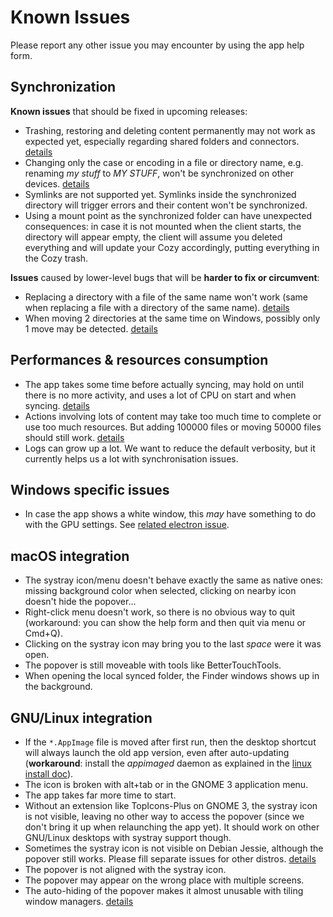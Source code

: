 # Known Issues

Please report any other issue you may encounter by using the app help form.

## Synchronization

**Known issues** that should be fixed in upcoming releases:

* Trashing, restoring and deleting content permanently may not work as expected
  yet, especially regarding shared folders and connectors.
  [details](https://trello.com/c/6jfO4hoB)
* Changing only the case or encoding in a file or directory name, e.g. renaming
  *my stuff* to *MY STUFF*, won't be synchronized on other devices.
  [details](https://trello.com/c/Phc3lLEr)
* Symlinks are not supported yet. Symlinks inside the synchronized directory
  will trigger errors and their content won't be synchronized.
* Using a mount point as the synchronized folder can have unexpected
  consequences: in case it is not mounted when the client starts, the directory
  will appear empty, the client will assume you deleted everything and will
  update your Cozy accordingly, putting everything in the Cozy trash.

**Issues** caused by lower-level bugs that will be **harder to fix or circumvent**:

* Replacing a directory with a file of the same name won't work (same when
  replacing a file with a directory of the same name).
  [details](https://trello.com/c/rBQ2XXwp)
* When moving 2 directories at the same time on Windows, possibly only 1 move
  may be detected. [details](https://trello.com/c/X3QMUQO3)


## Performances & resources consumption

* The app takes some time before actually syncing, may hold on until
  there is no more activity, and uses a lot of CPU on start and when syncing.
  [details](https://trello.com/c/IQEImXQF)
* Actions involving lots of content may take too much time to complete or use
  too much resources. But adding 100000 files or moving 50000 files should
  still work. [details](https://trello.com/c/IQEImXQF)
* Logs can grow up a lot. We want to reduce the default verbosity, but it
  currently helps us a lot with synchronisation issues.

## Windows specific issues

* In case the app shows a white window, this *may* have something to do with the
  GPU settings. See [related electron issue](https://github.com/electron/electron/issues/4380).

## macOS integration

* The systray icon/menu doesn't behave exactly the same as native ones: missing
  background color when selected, clicking on nearby icon doesn't hide the
  popover...
* Right-click menu doesn't work, so there is no obvious way to quit
  (workaround: you can show the help form and then quit via menu or Cmd+Q).
* Clicking on the systray icon may bring you to the last *space* were it was
  open.
* The popover is still moveable with tools like BetterTouchTools.
* When opening the local synced folder, the Finder windows shows up in the
  background.

## GNU/Linux integration

* If the `*.AppImage` file is moved after first run, then the desktop shortcut
  will always launch the old app version, even after auto-updating
  (**workaround**: install the *appimaged* daemon as explained in the
  [linux install doc](https://github.com/cozy-labs/cozy-desktop/blob/master/doc/usage/linux.md#install)).
* The icon is broken with alt+tab or in the GNOME 3 application menu.
* The app takes far more time to start.
* Without an extension like TopIcons-Plus on GNOME 3, the systray icon is not
  visible, leaving no other way to access the popover (since we don't bring it
  up when relaunching the app yet). It should work on other GNU/Linux desktops
  with systray support though.
* Sometimes the systray icon is not visible on Debian Jessie, although the
  popover still works. Please fill separate issues for other distros.
  [details](https://github.com/cozy-labs/cozy-desktop/issues/422)
* The popover is not aligned with the systray icon.
* The popover may appear on the wrong place with multiple screens.
* The auto-hiding of the popover makes it almost unusable with tiling window
  managers. [details](https://github.com/cozy-labs/cozy-desktop/issues/892)
